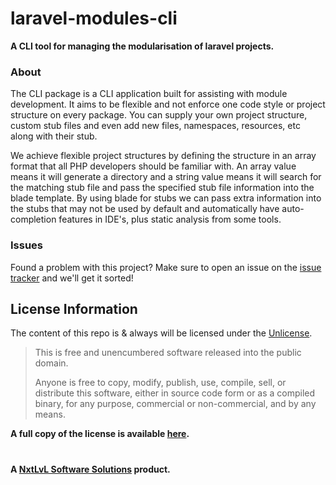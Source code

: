 laravel-modules-cli
===============
__A CLI tool for managing the modularisation of laravel projects.__

### About

The CLI package is a CLI application built for assisting with module development. It aims to be flexible and not enforce
one code style or project structure on every package. You can supply your own project structure, custom stub files and even
add new files, namespaces, resources, etc along with their stub.

We achieve flexible project structures by defining the structure in an array format that all PHP developers should be familiar
with. An array value means it will generate a directory and a string value means it will search for the matching stub file
and pass the specified stub file information into the blade template. By using blade for stubs we can pass extra information
into the stubs that may not be used by default and automatically have auto-completion features in IDE's, plus static analysis
from some tools.

### Issues

Found a problem with this project? Make sure to open an issue on the [issue tracker](https://github.com/NxtLvLSoftware/laravel-modules/issues) and we'll get it sorted!

## License Information

The content of this repo is & always will be licensed under the [Unlicense](http://unlicense.org/).

> This is free and unencumbered software released into the public domain.
> 
> Anyone is free to copy, modify, publish, use, compile, sell, or
> distribute this software, either in source code form or as a compiled
> binary, for any purpose, commercial or non-commercial, and by any
> means.

__A full copy of the license is available [here](../LICENSE).__

#

__A [NxtLvL Software Solutions](https://github.com/NxtLvLSoftware) product.__